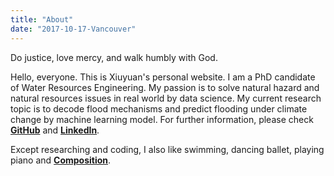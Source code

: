 ```yaml
---
title: "About"
date: "2017-10-17-Vancouver"
---
```


Do justice, love mercy, and walk humbly with God. 

Hello, everyone. This is Xiuyuan's personal website. I am a PhD candidate of Water Resources Engineering. My passion is to solve natural hazard and natural resources issues in real world by data science. My current research topic is to decode flood mechanisms and predict flooding under climate change by machine learning model. For further information, please check [**GitHub**](https://github.com/Xiuyuan8) and [**LinkedIn**](https://www.linkedin.com/in/xiuyuan-li-858a6912b/).

Except researching and coding, I also like swimming, dancing ballet, playing piano and [**Composition**](https://soundcloud.com/xiu-yuan-li). 

